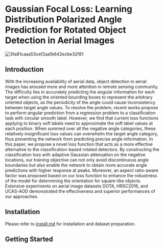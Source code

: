 # Gaussian Focal Loss: Learning Distribution Polarized Angle Prediction for Rotated Object Detection in Aerial Images
![3fa81caaa53cef2aa1b642ecbe32f81](https://user-images.githubusercontent.com/56680663/166686152-21ce7cd1-d130-4a36-b0b3-6fe5590440b2.png)
## Introduction
With the increasing availability of aerial data, object detection in aerial images has aroused more and more attention in remote sensing community. The difficulty lies in accurately predicting the angular information for each target when using the oriented bounding boxes to represent the arbitrary oriented objects, as the periodicity of the angle could cause inconsistency between target angle values. To resolve the problem, recent works propose to perform angular prediction from a regression problem to a classification task with circular smooth label. However, we find that current loss functions applying to binary soft labels need to approximate the soft label values at each position. When summed over all the negative angle categories, these relatively insignificant loss values can overwhelm the target angle category, thus preventing the network from predicting precise angle information. In this paper, we propose a novel loss function that acts as a more effective alternative to the classification-based rotated detectors. By constructing the classification loss with adaptive Gaussian attenuation on the negative locations, our training objective can not only avoid discontinuous angle boundaries but also enable the network to obtain more accurate angle predictions with higher response at peaks. Moreover, an aspect ratio-aware factor was proposed based on our loss function to enhance the robustness of the model for determining the orientation for square-like objects. Extensive experiments on aerial image datasets DOTA, HRSC2016, and UCAS-AOD demonstrated the effectiveness and superior performances of our approaches.

## Installation
Please refer to [install.md](https://user-images.githubusercontent.com/56680663/166686152-21ce7cd1-d130-4a36-b0b3-6fe5590440b2.png) for installation and dataset preparation.

## Getting Started
